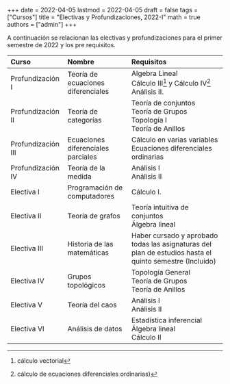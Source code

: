 +++
date      = 2022-04-05
lastmod   = 2022-04-05
draft     = false
tags      = ["Cursos"]
title     = "Electivas y Profundizaciones, 2022-I"
math      = true
authors = ["admin"]
+++

A continuación se relacionan las electivas y profundizaciones para el primer semestre de 2022 y los pre requisitos.

Curso | Nombre | Requisitos 
:----------| :---------- | :----------
Profundización I | Teoría de ecuaciones diferenciales | Algebra Lineal <br> Cálculo III[^1] y Cálculo IV[^2] <br> Análisis II.
Profundización II | Teoría de categorías | Teoría de conjuntos <br> Teoría de Grupos <br> Topología I <br> Teoría de Anillos
Profundización III | Ecuaciones diferenciales parciales | Cálculo en varias variables <br> Ecuaciones diferenciales ordinarias
Profundización IV | Teoría de la medida | Análisis I <br> Análisis II
Electiva I | Programación de computadores | Cálculo I.
Electiva II | Teoría de grafos | Teoría intuitiva de conjuntos <br> Álgebra lineal
Electiva III | Historia de las matemáticas | Haber cursado y aprobado todas las asignaturas del plan de estudios hasta el quinto semestre (Incluido)
Electiva IV | Grupos topológicos | Topología General <br> Teoría de Grupos <br> Teoría de Anillos
Electiva V | Teoría del caos | Análisis I <br> Análisis II
Electiva VI | Análisis de datos | Estadística inferencial <br> Álgebra lineal  <br> Cálculo II


[^1]: cálculo vectorial 
[^2]: cálculo de ecuaciones diferenciales ordinarias)
